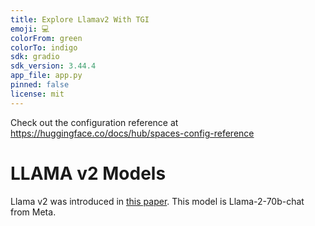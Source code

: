 ```yaml
---
title: Explore Llamav2 With TGI
emoji: 💻
colorFrom: green
colorTo: indigo
sdk: gradio
sdk_version: 3.44.4
app_file: app.py
pinned: false
license: mit
---
```


Check out the configuration reference at https://huggingface.co/docs/hub/spaces-config-reference

# LLAMA v2 Models

Llama v2 was introduced in [this paper](https://arxiv.org/abs/2307.09288). This model is Llama-2-70b-chat from Meta.

